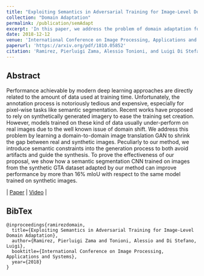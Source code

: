 ```yaml
---
title: "Exploiting Semantics in Adversarial Training for Image-Level Domain Adaptation"
collection: "Domain Adaptation"
permalink: /publication/semAdapt
excerpt: 'In this paper, we address the problem of domain adaptation for computer vision by learning a domain-to-domain image translation GAN. Peculiarly to our method, we introduce semantic constraints into the generation process to both avoid artifacts and guide the synthesis'
date: 2018-12-12
venue: 'International Conference on Image Processing, Applications and Systems'
paperurl: 'https://arxiv.org/pdf/1810.05852'
citation: 'Ramirez, Pierluigi Zama, Alessio Tonioni, and Luigi Di Stefano. "Exploiting Semantics in Adversarial Training for Image-Level Domain Adaptation." In International Conference on Image Processing, Applications and Systems, 2018'
---
```


## Abstract

Performance achievable by modern deep learning approaches are directly related to the amount of data used at training time. Unfortunately, the annotation process is notoriously tedious and expensive, especially for pixel-wise tasks like semantic segmentation. Recent works have proposed to rely on synthetically generated imagery to ease the training set creation. However, models trained on these kind of data usually under-perform on real images due to the well known issue of domain shift. We address this problem by learning a domain-to-domain image translation GAN to shrink the gap between real and synthetic images. Peculiarly to our method, we introduce semantic constraints into the generation process to both avoid artifacts and guide the synthesis. To prove the effectiveness of our proposal, we show how a semantic segmentation CNN trained on images from the synthetic GTA dataset adapted by our method can improve performance by more than 16% mIoU with respect to the same model trained on synthetic images.

| [Paper](https://arxiv.org/pdf/1810.05852) | [Video](https://www.youtube.com/watch?v=wIpFcKLviYQ) |

## BibTex
```
@inproceedings{ramirezdomain,
  title={Exploiting Semantics in Adversarial Training for Image-Level Domain Adaptation},
  author={Ramirez, Pierluigi Zama and Tonioni, Alessio and Di Stefano, Luigi},
  booktitle={International Conference on Image Processing, Applications and Systems},
  year={2018}
}
```